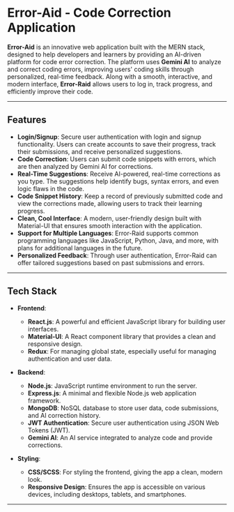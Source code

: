 # **Error-Aid - Code Correction Application**

**Error-Aid** is an innovative web application built with the MERN stack, designed to help developers and learners by providing an AI-driven platform for code error correction. The platform uses **Gemini AI** to analyze and correct coding errors, improving users' coding skills through personalized, real-time feedback. Along with a smooth, interactive, and modern interface, **Error-Raid** allows users to log in, track progress, and efficiently improve their code.

---

## **Features**

- **Login/Signup**: Secure user authentication with login and signup functionality. Users can create accounts to save their progress, track their submissions, and receive personalized suggestions.
- **Code Correction**: Users can submit code snippets with errors, which are then analyzed by Gemini AI for corrections.
- **Real-Time Suggestions**: Receive AI-powered, real-time corrections as you type. The suggestions help identify bugs, syntax errors, and even logic flaws in the code.
- **Code Snippet History**: Keep a record of previously submitted code and view the corrections made, allowing users to track their learning progress.
- **Clean, Cool Interface**: A modern, user-friendly design built with Material-UI that ensures smooth interaction with the application.
- **Support for Multiple Languages**: Error-Raid supports common programming languages like JavaScript, Python, Java, and more, with plans for additional languages in the future.
- **Personalized Feedback**: Through user authentication, Error-Raid can offer tailored suggestions based on past submissions and errors.

---

## **Tech Stack**

- **Frontend**: 
  - **React.js**: A powerful and efficient JavaScript library for building user interfaces.
  - **Material-UI**: A React component library that provides a clean and responsive design.
  - **Redux**: For managing global state, especially useful for managing authentication and user data.

- **Backend**:
  - **Node.js**: JavaScript runtime environment to run the server.
  - **Express.js**: A minimal and flexible Node.js web application framework.
  - **MongoDB**: NoSQL database to store user data, code submissions, and AI correction history.
  - **JWT Authentication**: Secure user authentication using JSON Web Tokens (JWT).
  - **Gemini AI**: An AI service integrated to analyze code and provide corrections.

- **Styling**:
  - **CSS/SCSS**: For styling the frontend, giving the app a clean, modern look.
  - **Responsive Design**: Ensures the app is accessible on various devices, including desktops, tablets, and smartphones.

---
